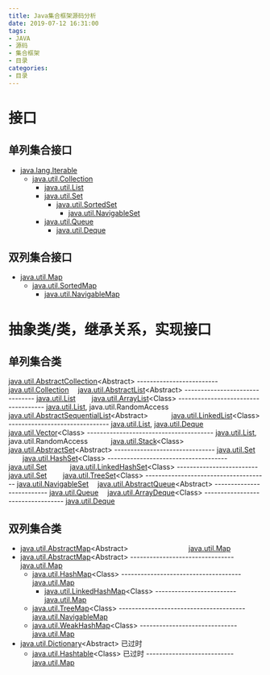 ```yaml
---
title: Java集合框架源码分析
date: 2019-07-12 16:31:00
tags:
- JAVA
- 源码
- 集合框架
- 目录
categories:
- 目录
---
```


# 接口

## 单列集合接口

* [java.lang.Iterable](/2019/07/12/java/Iterable-source-analysis/)
  * [java.util.Collection](/2019/07/15/java/Collection-source-analysis/)
    * [java.util.List](/2019/07/17/java/List-source-analysis/)
    * [java.util.Set](/2019/07/18/java/Set-source-analysis/)
      * [java.util.SortedSet](/2019/07/30/java/SortedSet-source-analysis/)
        * [java.util.NavigableSet](/2019/08/01/java/NavigableSet-source-analysis/)
    * [java.util.Queue](/2019/08/05/java/Queue-source-analysis/)
      * [java.util.Deque](/2019/08/06/java/Deque-source-analysis/)

## 双列集合接口

* [java.util.Map](/2019/08/21/java/Map-source-analysis/)
  * [java.util.SortedMap](/2019/08/27/java/SortedMap-source-analysis/)
    * [java.util.NavigableMap](/2019/08/28/java/NavigableMap-source-analysis/)



# 抽象类/类，继承关系，实现接口

## 单列集合类

<a href="/blog/2019/07/18/javase/AbstractCollection-source-analysis/">java.util.AbstractCollection</a>&lt;Abstract&gt; ------------------------- <a href="/blog/2019/07/15/javase/Collection-source-analysis/">java.util.Collection</a>
&emsp;<a href="/blog/2019/07/24/javase/AbstractList-source-analysis/">java.util.AbstractList</a>&lt;Abstract&gt; ------------------------------- <a href="/blog/2019/07/17/javase/List-source-analysis/">java.util.List</a>
&emsp;&emsp;<a href="/blog/2018/11/15/javase/array-list-source-analysis/">java.util.ArrayList</a>&lt;Class&gt; ------------------------------------ <a href="/blog/2019/07/17/javase/List-source-analysis/">java.util.List</a>, java.util.RandomAccess
&emsp;&emsp;<a href="/blog/2019/08/09/javase/AbstractSequentialList-source-analysis/">java.util.AbstractSequentialList</a>&lt;Abstract&gt;
&emsp;&emsp;&emsp;<a href="/blog/2018/12/06/javase/linked-list-source-analysis/">java.util.LinkedList</a>&lt;Class&gt; ------------------------------- <a href="/blog/2019/07/17/javase/List-source-analysis/">java.util.List</a>, <a href="/blog/2019/08/06/javase/Deque-source-analysis/">java.util.Deque</a>
&emsp;&emsp;<a href="">java.util.Vector</a>&lt;Class&gt; --------------------------------------- <a href="/blog/2019/07/17/javase/List-source-analysis/">java.util.List</a>, java.util.RandomAccess
&emsp;&emsp;&emsp;<a href="">java.util.Stack</a>&lt;Class&gt;
&emsp;<a href="/blog/2019/08/16/javase/AbstractSet-source-analysis/">java.util.AbstractSet</a>&lt;Abstract&gt; ------------------------------- <a href="/blog/2019/07/18/javase/Set-source-analysis/">java.util.Set</a>
&emsp;&emsp;<a href="/blog/2019/08/19/javase/HashSet-source-analysis/">java.util.HashSet</a>&lt;Class&gt; ------------------------------------- <a href="/blog/2019/07/18/javase/Set-source-analysis/">java.util.Set</a>
&emsp;&emsp;&emsp;<a href="/blog/2019/08/19/javase/LinkedHashSet-source-analysis/">java.util.LinkedHashSet</a>&lt;Class&gt; ------------------------- <a href="/blog/2019/07/18/javase/Set-source-analysis/">java.util.Set</a>
&emsp;&emsp;<a href="/blog/2019/08/20/javase/TreeSet-source-analysis/">java.util.TreeSet</a>&lt;Class&gt; -------------------------------------- <a href="/blog/2019/08/01/javase/NavigableSet-source-analysis/">java.util.NavigableSet</a>
&emsp;<a href="/blog/2019/08/21/javase/AbstractQueue-source-analysis/">java.util.AbstractQueue</a>&lt;Abstract&gt; -------------------------- <a href="/blog/2019/08/05/javase/Queue-source-analysis/">java.util.Queue</a>
&emsp;<a href="">java.util.ArrayDeque</a>&lt;Class&gt; ---------------------------------- <a href="/blog/2019/08/06/javase/Deque-source-analysis/">java.util.Deque</a>

## 双列集合类

* [java.util.AbstractMap](/2019/09/02/java/AbstractMap-source-analysis/)&lt;Abstract&gt; &emsp;&emsp;&emsp;&emsp;&emsp;&emsp;&emsp;&emsp; [java.util.Map](/2019/08/21/java/Map-source-analysis/)
* <a href="/blog/2019/09/02/javase/AbstractMap-source-analysis/">java.util.AbstractMap</a>&lt;Abstract&gt; -------------------------------- <a href="/blog/2019/08/21/javase/Map-source-analysis/">java.util.Map</a>
  * <a href="/blog/2019/09/03/javase/HashMap-source-analysis/">java.util.HashMap</a>&lt;Class&gt; ------------------------------------- <a href="/blog/2019/08/21/javase/Map-source-analysis/">java.util.Map</a>
    * <a href="/blog/2019/09/15/javase/LinkedHashMap-source-analysis/">java.util.LinkedHashMap</a>&lt;Class&gt; ------------------------- <a href="/blog/2019/08/21/javase/Map-source-analysis/">java.util.Map</a>
  * <a href="/blog/2019/09/17/javase/TreeMap-source-analysis/">java.util.TreeMap</a>&lt;Class&gt; --------------------------------------- <a href="/blog/2019/08/28/javase/NavigableMap-source-analysis/">java.util.NavigableMap</a>
  * <a href="">java.util.WeakHashMap</a>&lt;Class&gt; ------------------------------ <a href="/blog/2019/08/21/javase/Map-source-analysis/">java.util.Map</a>
* <a href="/blog/2019/09/17/javase/Dictionary-source-analysis/">java.util.Dictionary</a>&lt;Abstract&gt; 已过时
  * <a href="">java.util.Hashtable</a>&lt;Class&gt; 已过时 --------------------------- <a href="/blog/2019/08/21/javase/Map-source-analysis/">java.util.Map</a>



